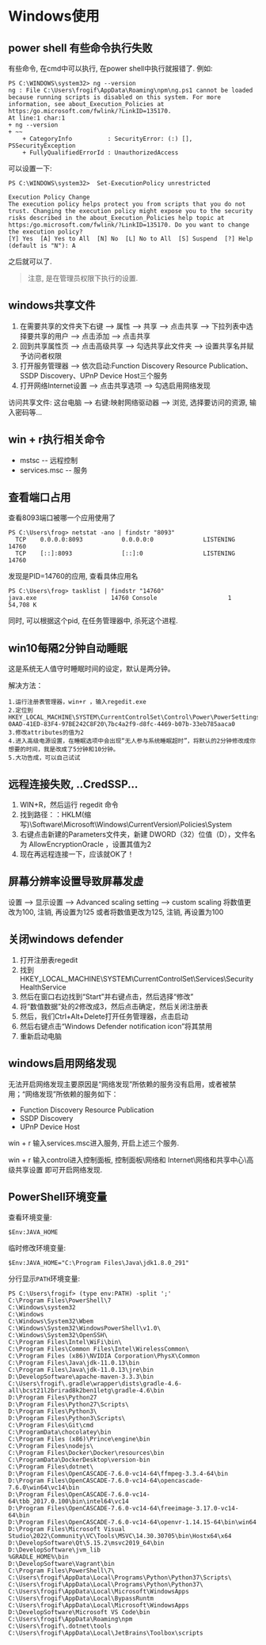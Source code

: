 # Windows使用

## power shell 有些命令执行失败

有些命令, 在cmd中可以执行, 在power shell中执行就报错了. 例如:

```
PS C:\WINDOWS\system32> ng --version
ng : File C:\Users\frogif\AppData\Roaming\npm\ng.ps1 cannot be loaded because running scripts is disabled on this system. For more information, see about_Execution_Policies at
https:/go.microsoft.com/fwlink/?LinkID=135170.
At line:1 char:1
+ ng --version
+ ~~
    + CategoryInfo          : SecurityError: (:) [], PSSecurityException
    + FullyQualifiedErrorId : UnauthorizedAccess
```

可以设置一下:

```
PS C:\WINDOWS\system32>  Set-ExecutionPolicy unrestricted

Execution Policy Change
The execution policy helps protect you from scripts that you do not trust. Changing the execution policy might expose you to the security risks described in the about_Execution_Policies help topic at
https:/go.microsoft.com/fwlink/?LinkID=135170. Do you want to change the execution policy?
[Y] Yes  [A] Yes to All  [N] No  [L] No to All  [S] Suspend  [?] Help (default is "N"): A
```

之后就可以了.

> 注意, 是在管理员权限下执行的设置.

## windows共享文件

1. 在需要共享的文件夹下右键 --> 属性 --> 共享 --> 点击共享 --> 下拉列表中选择要共享的用户 --> 点击添加 --> 点击共享
2. 回到共享属性页 --> 点击高级共享 --> 勾选共享此文件夹 --> 设置共享名并赋予访问者权限
3. 打开服务管理器 --> 依次启动:Function Discovery Resource Publication、SSDP Discovery、UPnP Device Host三个服务
4. 打开网络Internet设置 --> 点击共享选项 --> 勾选启用网络发现


访问共享文件:
这台电脑 --> 右键:映射网络驱动器 --> 浏览, 选择要访问的资源, 输入密码等...


## win + r执行相关命令

* mstsc -- 远程控制
* services.msc -- 服务

## 查看端口占用

查看8093端口被哪一个应用使用了

```
PS C:\Users\frog> netstat -ano | findstr "8093"
  TCP    0.0.0.0:8093           0.0.0.0:0              LISTENING       14760
  TCP    [::]:8093              [::]:0                 LISTENING       14760
```

发现是PID=14760的应用, 查看具体应用名

```
PS C:\Users\frog> tasklist | findstr "14760"
java.exe                     14760 Console                    1     54,708 K
```

同时, 可以根据这个pid, 在任务管理器中, 杀死这个进程.

## win10每隔2分钟自动睡眠

这是系统无人值守时睡眠时间的设定，默认是两分钟。

解决方法：
```
1.运行注册表管理器，win+r ，输入regedit.exe
2.定位到HKEY_LOCAL_MACHINE\SYSTEM\CurrentControlSet\Control\Power\PowerSettings\238C9FA8-0AAD-41ED-83F4-97BE242C8F20\7bc4a2f9-d8fc-4469-b07b-33eb785aaca0
3.修改attributes的值为2
4.进入高级电源设置，在睡眠选项中会出现“无人参与系统睡眠超时”，将默认的2分钟修改成你想要的时间，我是改成了5分钟和10分钟。
5.大功告成，可以自己试试
```

## 远程连接失败, ..CredSSP...

1. WIN+R，然后运行 regedit 命令
2. 找到路径：：HKLM(缩写)\Software\Microsoft\Windows\CurrentVersion\Policies\System
3. 右键点击新建的Parameters文件夹，新建 DWORD（32）位值（D），文件名为 AllowEncryptionOracle ，设置其值为2
4. 现在再远程连接一下，应该就OK了！

## 屏幕分辨率设置导致屏幕发虚

设置 --> 显示设置 --> Advanced scaling setting --> custom scaling
将数值更改为100, 注销, 再设置为125
或者将数值更改为125, 注销, 再设置为100

## 关闭windows defender

1. 打开注册表regedit
2. 找到HKEY_LOCAL_MACHINE\SYSTEM\CurrentControlSet\Services\SecurityHealthService
3. 然后在窗口右边找到“Start”并右键点击，然后选择“修改”
4. 将“数值数据”处的2修改成3，然后点击确定，然后关闭注册表
5. 然后，我们Ctrl+Alt+Delete打开任务管理器，点击启动
6. 然后右键点击“Windows Defender notification icon”将其禁用
7. 重新启动电脑

## windows启用网络发现

无法开启网络发现主要原因是“网络发现”所依赖的服务没有启用，或者被禁用；“网络发现”所依赖的服务如下：

* Function Discovery Resource Publication
* SSDP Discovery
* UPnP Device Host

win + r 输入services.msc进入服务, 开启上述三个服务.

win + r 输入control进入控制面板, 控制面板\网络和 Internet\网络和共享中心\高级共享设置 即可开启网络发现.

## PowerShell环境变量

查看环境变量:

```
$Env:JAVA_HOME
```

临时修改环境变量:

```
$Env:JAVA_HOME="C:\Program Files\Java\jdk1.8.0_291"
```

分行显示```PATH```环境变量:

```
PS C:\Users\frogif> (type env:PATH) -split ';'
C:\Program Files\PowerShell\7
C:\Windows\system32
C:\Windows
C:\Windows\System32\Wbem
C:\Windows\System32\WindowsPowerShell\v1.0\
C:\Windows\System32\OpenSSH\
C:\Program Files\Intel\WiFi\bin\
C:\Program Files\Common Files\Intel\WirelessCommon\
C:\Program Files (x86)\NVIDIA Corporation\PhysX\Common
C:\Program Files\Java\jdk-11.0.13\bin
C:\Program Files\Java\jdk-11.0.13\jre\bin
D:\DevelopSoftware\apache-maven-3.3.3\bin
C:\Users\frogif\.gradle\wrapper\dists\gradle-4.6-all\bcst21l2brirad8k2ben1letg\gradle-4.6\bin
D:\Program Files\Python27
D:\Program Files\Python27\Scripts\
D:\Program Files\Python3\
D:\Program Files\Python3\Scripts\
C:\Program Files\Git\cmd
C:\ProgramData\chocolatey\bin
C:\Program Files (x86)\Prince\engine\bin
C:\Program Files\nodejs\
C:\Program Files\Docker\Docker\resources\bin
C:\ProgramData\DockerDesktop\version-bin
C:\Program Files\dotnet\
D:\Program Files\OpenCASCADE-7.6.0-vc14-64\ffmpeg-3.3.4-64\bin
D:\Program Files\OpenCASCADE-7.6.0-vc14-64\opencascade-7.6.0\win64\vc14\bin
D:\Program Files\OpenCASCADE-7.6.0-vc14-64\tbb_2017.0.100\bin\intel64\vc14
D:\Program Files\OpenCASCADE-7.6.0-vc14-64\freeimage-3.17.0-vc14-64\bin
D:\Program Files\OpenCASCADE-7.6.0-vc14-64\openvr-1.14.15-64\bin\win64
D:\Program Files\Microsoft Visual Studio\2022\Community\VC\Tools\MSVC\14.30.30705\bin\Hostx64\x64
D:\DevelopSoftware\Qt\5.15.2\msvc2019_64\bin
D:\DevelopSoftware\jvm_lib
%GRADLE_HOME%\bin
D:\DevelopSoftware\Vagrant\bin
C:\Program Files\PowerShell\7\
C:\Users\frogif\AppData\Local\Programs\Python\Python37\Scripts\
C:\Users\frogif\AppData\Local\Programs\Python\Python37\
C:\Users\frogif\AppData\Local\Microsoft\WindowsApps
C:\Users\frogif\AppData\Local\BypassRuntm
C:\Users\frogif\AppData\Local\Microsoft\WindowsApps
D:\DevelopSoftware\Microsoft VS Code\bin
C:\Users\frogif\AppData\Roaming\npm
C:\Users\frogif\.dotnet\tools
C:\Users\frogif\AppData\Local\JetBrains\Toolbox\scripts
```